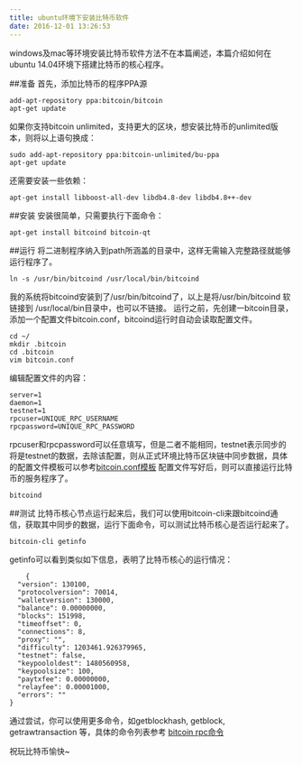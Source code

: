 ```yaml
---
title: ubuntu环境下安装比特币软件
date: 2016-12-01 13:26:53
---
```

windows及mac等环境安装比特币软件方法不在本篇阐述，本篇介绍如何在ubuntu 14.04环境下搭建比特币的核心程序。

##准备
首先，添加比特币的程序PPA源

    add-apt-repository ppa:bitcoin/bitcoin
    apt-get update

如果你支持bitcoin unlimited，支持更大的区块，想安装比特币的unlimited版本，则将以上语句换成：

    sudo add-apt-repository ppa:bitcoin-unlimited/bu-ppa
    apt-get update

还需要安装一些依赖：

    apt-get install libboost-all-dev libdb4.8-dev libdb4.8++-dev

##安装
安装很简单，只需要执行下面命令：

    apt-get install bitcoind bitcoin-qt 

##运行
将二进制程序纳入到path所涵盖的目录中，这样无需输入完整路径就能够运行程序了。

    ln -s /usr/bin/bitcoind /usr/local/bin/bitcoind

我的系统将bitcoind安装到了/usr/bin/bitcoind了，以上是将/usr/bin/bitcoind 软链接到 /usr/local/bin目录中，也可以不链接。
运行之前，先创建一bitcoin目录，添加一个配置文件bitcoin.conf，bitcoind运行时自动会读取配置文件。

    cd ~/
    mkdir .bitcoin
    cd .bitcoin
    vim bitcoin.conf

编辑配置文件的内容：

    server=1
    daemon=1
    testnet=1
    rpcuser=UNIQUE_RPC_USERNAME
    rpcpassword=UNIQUE_RPC_PASSWORD

rpcuser和rpcpassword可以任意填写，但是二者不能相同，testnet表示同步的将是testnet的数据，去除该配置，则从正式环境比特币区块链中同步数据，具体的配置文件模板可以参考[bitcoin.conf模板](http://we.lovebitco.in/bitcoin-qt/configuration-file/)
配置文件写好后，则可以直接运行比特币的服务程序了。

    bitcoind

##测试
比特币核心节点运行起来后，我们可以使用bitcoin-cli来跟bitcoind通信，获取其中同步的数据，运行下面命令，可以测试比特币核心是否运行起来了。

    bitcoin-cli getinfo 

getinfo可以看到类似如下信息，表明了比特币核心的运行情况：

        {
	  "version": 130100,
	  "protocolversion": 70014,
	  "walletversion": 130000,
	  "balance": 0.00000000,
	  "blocks": 151998,
	  "timeoffset": 0,
	  "connections": 8,
	  "proxy": "",
	  "difficulty": 1203461.926379965,
	  "testnet": false,
	  "keypoololdest": 1480560958,
	  "keypoolsize": 100,
	  "paytxfee": 0.00000000,
	  "relayfee": 0.00001000,
	  "errors": ""
	}

通过尝试，你可以使用更多命令，如getblockhash, getblock, getrawtransaction 等，具体的命令列表参考 [bitcoin rpc命令](https://bitcoin.org/en/developer-reference#bitcoin-core-apis)

祝玩比特币愉快~